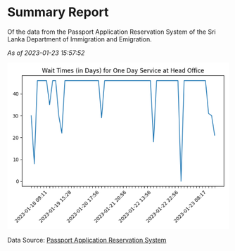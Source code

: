 # Summary Report

Of the data from the Passport Application Reservation System of the Sri Lanka Department of Immigration and Emigration.

*As of 2023-01-23 15:57:52*

![Wait Time Chart](summary.wait_time_chart.png)

Data Source: [Passport Application Reservation System](https://eservices.immigration.gov.lk:8443/appointment/pages/reservationApplication.xhtml)
